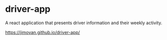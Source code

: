# driver-app

A react application that presents driver information and their weekly activity.

https://jimovan.github.io/driver-app/
